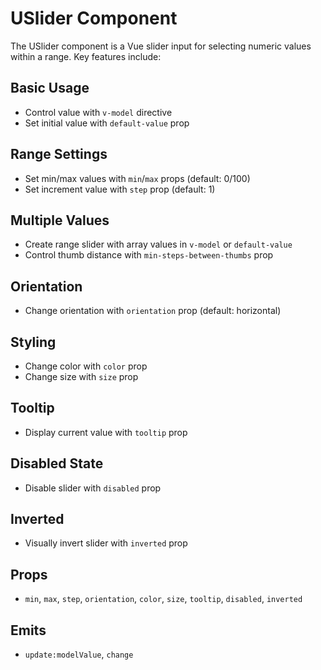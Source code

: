 # USlider Component

The USlider component is a Vue slider input for selecting numeric values within a range. Key features include:

## Basic Usage
- Control value with `v-model` directive
- Set initial value with `default-value` prop

## Range Settings
- Set min/max values with `min`/`max` props (default: 0/100)
- Set increment value with `step` prop (default: 1)

## Multiple Values
- Create range slider with array values in `v-model` or `default-value`
- Control thumb distance with `min-steps-between-thumbs` prop

## Orientation
- Change orientation with `orientation` prop (default: horizontal)

## Styling
- Change color with `color` prop
- Change size with `size` prop

## Tooltip
- Display current value with `tooltip` prop

## Disabled State
- Disable slider with `disabled` prop

## Inverted
- Visually invert slider with `inverted` prop

## Props
- `min`, `max`, `step`, `orientation`, `color`, `size`, `tooltip`, `disabled`, `inverted`

## Emits
- `update:modelValue`, `change`
